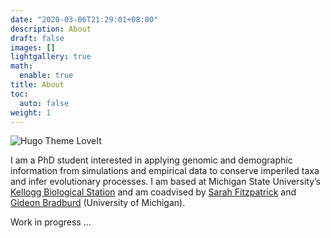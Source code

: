 ```yaml
---
date: "2020-03-06T21:29:01+08:00"
description: About
draft: false
images: []
lightgallery: true
math:
  enable: true
title: About
toc:
  auto: false
weight: 1
---
```


![Hugo Theme LoveIt](/content/posts/about/about_photo.png 'Pre-grad school field work in Lamoni, Iowa')

I am a PhD student interested in applying genomic and demographic information from simulations and empirical data to conserve imperiled taxa and infer evolutionary processes. I am based at Michigan State University’s [Kellogg Biological Station](https://www.kbs.msu.edu) and am coadvised by [Sarah Fitzpatrick](http://swfitz.com) and [Gideon Bradburd](http://www.genescape.org) (University of Michigan).

Work in progress ...